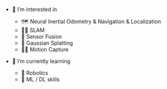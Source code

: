 - 👀 I’m interested in
    - 🗺️ Neural Inertial Odometry & Navigation & Localization
    - 🕵️‍♀️ SLAM
    - 🤝 Sensor Fusion
    - 🔫 Gaussian Splatting
    - 🤷‍♂️ Motion Capture
 
- 🌱 I’m currently learning
    - 🤖 Robotics
    - 🧠 ML / DL skills
